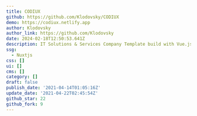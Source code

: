 ```yaml
---
title: CODIUX
github: https://github.com/Klodovsky/CODIUX
demo: https://codiux.netlify.app
author: Klodovsky
author_link: https://github.com/Klodovsky
date: 2024-02-18T12:50:53.641Z
description: IT Solutions & Services Company Template build with Vue.js & Nuxt.js
ssg:
  - Nuxtjs
css: []
ui: []
cms: []
category: []
draft: false
publish_date: '2021-04-14T01:05:16Z'
update_date: '2021-04-22T02:45:54Z'
github_star: 22
github_fork: 9
---
```

